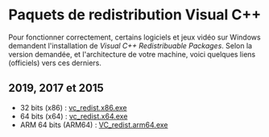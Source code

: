 # Paquets de redistribution Visual C++

Pour fonctionner correctement, certains logiciels et jeux vidéo sur Windows demandent l'installation de _Visual C++ Redistribuable Packages_. Selon la version demandée, et l'architecture de votre machine, voici quelques liens (officiels) vers ces derniers.

## 2019, 2017 et 2015

+ 32 bits (x86) : [vc_redist.x86.exe](https://aka.ms/vs/16/release/vc_redist.x86.exe)
+ 64 bits (x64) : [vc_redist.x64.exe](https://aka.ms/vs/16/release/vc_redist.x64.exe)
+ ARM 64 bits (ARM64) : [VC_redist.arm64.exe](https://aka.ms/vs/16/release/VC_redist.arm64.exe)

